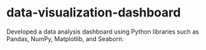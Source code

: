 # data-visualization-dashboard
Developed a data analysis dashboard using Python libraries such as Pandas, NumPy, Matplotlib, and Seaborn.
